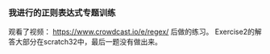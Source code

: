 ### 我进行的正则表达式专题训练
观看了视频： <https://www.crowdcast.io/e/regex/> 后做的练习。
Exercise2的解答大部分在scratch32中，最后一题没有做出来。
